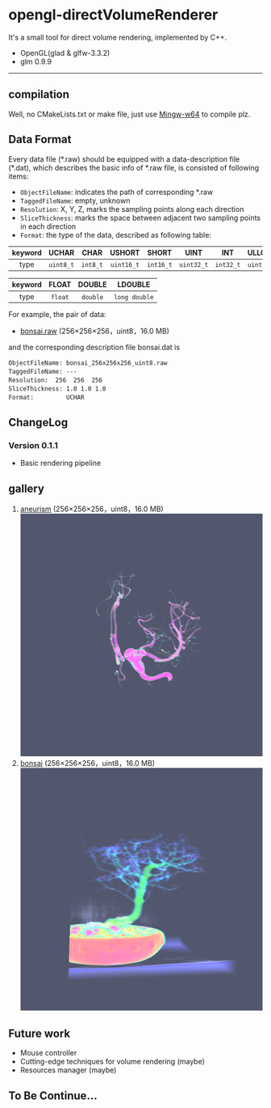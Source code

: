 # opengl-directVolumeRenderer

It's a small tool for direct volume rendering, implemented by C++.

+ OpenGL(glad & glfw-3.3.2)
+ glm 0.9.9
---
## compilation

Well, no CMakeLists.txt or make file, just use [Mingw-w64](http://www.mingw-w64.org/doku.php) to compile plz.

## Data Format

Every data file (\*.raw) should be equipped with a data-description file (\*.dat), which describes the basic info of \*.raw file, is consisted of following items:

+ `ObjectFileName`: indicates the path of corresponding \*.raw
+ `TaggedFileName`: empty, unknown
+ `Resolution`: X, Y, Z, marks the sampling points along each direction
+ `SliceThickness`: marks the space between adjacent two sampling points in each direction
+ `Format`: the type of the data, described as following table:

keyword | UCHAR | CHAR | USHORT | SHORT | UINT | INT | ULLONG | LLONG
:--: | :--: | :--: | :--: | :--: | :--: | :--: | :--: | :--:
type | `uint8_t` | `int8_t` | `uint16_t` | `int16_t` | `uint32_t` | `int32_t` | `uint64_t` | `int64_t`

keyword  | FLOAT | DOUBLE | LDOUBLE
:--: | :--: | :--: | :--:
type | `float` | `double` | `long double`

For example, the pair of data:
+ [bonsai.raw]([gallery/bonsai.png](http://cdn.klacansky.com/open-scivis-datasets/bonsai/bonsai_256x256x256_uint8.raw)) (256×256×256，uint8，16.0 MB)

and the corresponding description file bonsai.dat is

```txt
ObjectFileName: bonsai_256x256x256_uint8.raw
TaggedFileName: ---
Resolution:  256  256  256
SliceThickness: 1.0 1.0 1.0
Format:         UCHAR
```

## ChangeLog

### Version 0.1.1
+ Basic rendering pipeline

## gallery

1. [aneurism](http://cdn.klacansky.com/open-scivis-datasets/aneurism/aneurism_256x256x256_uint8.raw) (256×256×256，uint8，16.0 MB) ![aneurism](./gallery/aneurism.png)
2. [bonsai]([gallery/bonsai.png](http://cdn.klacansky.com/open-scivis-datasets/bonsai/bonsai_256x256x256_uint8.raw)) (256×256×256，uint8，16.0 MB) ![bonsai](gallery/bonsai.png)

## Future work

+ Mouse controller
+ Cutting-edge techniques for volume rendering (maybe)
+ Resources manager (maybe)

## To Be Continue...